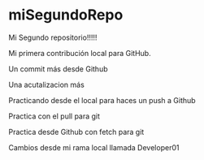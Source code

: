 # miSegundoRepo

Mi Segundo repositorio!!!!!  

Mi primera contribución local para GitHub.

Un commit más desde Github

Una acutalizacion más 

Practicando desde el local para haces un push a Github

Practica con el pull para git 

Practica desde Github con fetch para git

Cambios desde mi rama local llamada Developer01
